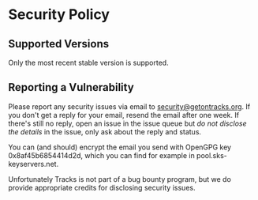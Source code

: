 # Security Policy

## Supported Versions

Only the most recent stable version is supported.

## Reporting a Vulnerability

Please report any security issues via email to security@getontracks.org.
If you don't get a reply for your email, resend the email after one week.
If there's still no reply, open an issue in the issue queue but *do not
disclose the details* in the issue, only ask about the reply and status.

You can (and should) encrypt the email you send with OpenGPG key
0x8af45b6854414d2d, which you can find for example in pool.sks-keyservers.net.

Unfortunately Tracks is not part of a bug bounty program, but we do provide
appropriate credits for disclosing security issues.
